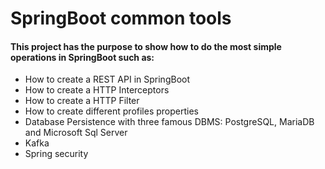 # SpringBoot common tools

#### This project has the purpose to show how to do the most simple operations in SpringBoot such as:

* How to create a REST API in SpringBoot
* How to create a HTTP Interceptors
* How to create a HTTP Filter
* How to create different profiles properties
* Database Persistence with three famous DBMS: PostgreSQL, MariaDB and Microsoft Sql Server
* Kafka
* Spring security

